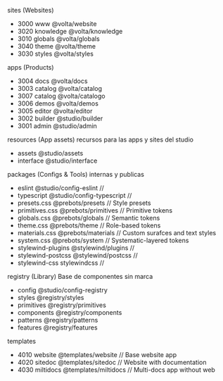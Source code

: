 sites (Websites)
- 3000 www              @volta/website
- 3020 knowledge        @volta/knowledge
- 3010 globals          @volta/globals
- 3040 theme            @volta/theme
- 3030 styles           @volta/styles

apps (Products)
- 3004 docs             @volta/docs
- 3003 catalog          @volta/catalog
- 3007 catalog          @volta/catalogo
- 3006 demos            @volta/demos
- 3005 editor           @volta/editor
- 3002 builder          @studio/builder
- 3001 admin            @studio/admin

resources (App assets) recursos para las apps y sites del studio
- assets                @studio/assets
- interface             @studio/interface

packages  (Configs & Tools) internas y publicas
- eslint                @studio/config-eslint       //
- typescript            @studio/config-typescript   //
- presets.css           @prebots/presets            // Style presets
- primitives.css        @prebots/primitives         // Primitive tokens
- globals.css           @prebots/globals            // Semantic tokens
- theme.css             @prebots/theme              // Role-based tokens
- materials.css         @prebots/materials          // Custom surafces and text styles
- system.css            @prebots/system             // Systematic-layered tokens
- stylewind-plugins     @stylewind/plugins          //
- stylewind-postcss     @stylewind/postcss          //
- stylewind-css         stylewindcss                //

registry (Library)  Base de componentes sin marca
- config                @studio/config-registry
- styles                @registry/styles
- primitives            @registry/primitives
- components            @registry/components
- patterns              @registry/patterns
- features              @registry/features

templates
- 4010 website          @templates/website      // Base website app
- 4020 sitedoc          @templates/sitedoc      // Website with documentation
- 4030 miltidocs        @templates/miltidocs    // Multi-docs app without web
